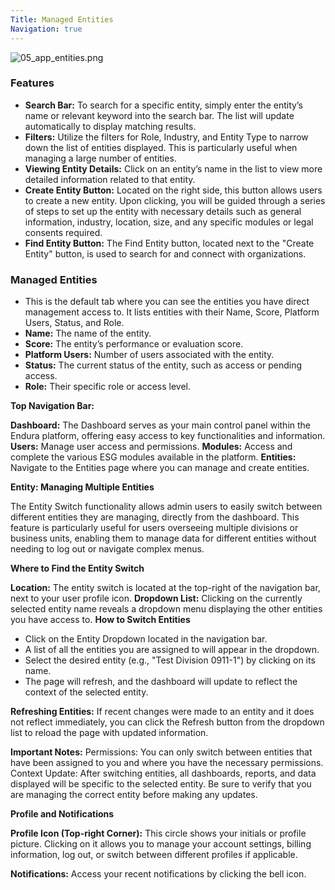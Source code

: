 ```yaml
---
Title: Managed Entities
Navigation: true
---
```


![05\_app\_entities.png](05_app_entities.png)

### **Features**

- **Search Bar:** To search for a specific entity, simply enter the entity’s name or relevant keyword into the search bar. The list will update automatically to display matching results.
- **Filters:** Utilize the filters for Role, Industry, and Entity Type to narrow down the list of entities displayed. This is particularly useful when managing a large number of entities.
- **Viewing Entity Details:** Click on an entity’s name in the list to view more detailed information related to that entity.
- **Create Entity Button:** Located on the right side, this button allows users to create a new entity. Upon clicking, you will be guided through a series of steps to set up the entity with necessary details such as general information, industry, location, size, and any specific modules or legal consents required.
- **Find Entity Button:** The Find Entity button, located next to the "Create Entity" button, is used to search for and connect with organizations.

### **Managed Entities**

- This is the default tab where you can see the entities you have direct management access to. It lists entities with their Name, Score, Platform Users, Status, and Role.
- **Name:** The name of the entity.
- **Score:** The entity’s performance or evaluation score.
- **Platform Users:** Number of users associated with the entity.
- **Status:** The current status of the entity, such as access or pending access.
- **Role:** Their specific role or access level.

**Top Navigation Bar:**

**Dashboard:** The Dashboard serves as your main control panel within the Endura platform, offering easy access to key functionalities and information. **Users:** Manage user access and permissions. **Modules:** Access and complete the various ESG modules available in the platform. **Entities:** Navigate to the Entities page where you can manage and create entities.

**Entity: Managing Multiple Entities**

The Entity Switch functionality allows admin users to easily switch between different entities they are managing, directly from the dashboard. This feature is particularly useful for users overseeing multiple divisions or business units, enabling them to manage data for different entities without needing to log out or navigate complex menus.

**Where to Find the Entity Switch**

**Location:** The entity switch is located at the top-right of the navigation bar, next to your user profile icon. **Dropdown List:** Clicking on the currently selected entity name reveals a dropdown menu displaying the other entities you have access to. **How to Switch Entities**

- Click on the Entity Dropdown located in the navigation bar.
- A list of all the entities you are assigned to will appear in the dropdown.
- Select the desired entity (e.g., "Test Division 0911-1") by clicking on its name.
- The page will refresh, and the dashboard will update to reflect the context of the selected entity.

**Refreshing Entities:** If recent changes were made to an entity and it does not reflect immediately, you can click the Refresh button from the dropdown list to reload the page with updated information.

**Important Notes:** Permissions: You can only switch between entities that have been assigned to you and where you have the necessary permissions. Context Update: After switching entities, all dashboards, reports, and data displayed will be specific to the selected entity. Be sure to verify that you are managing the correct entity before making any updates.

**Profile and Notifications**

**Profile Icon (Top-right Corner):** This circle shows your initials or profile picture. Clicking on it allows you to manage your account settings, billing information, log out, or switch between different profiles if applicable.

**Notifications:** Access your recent notifications by clicking the bell icon.
